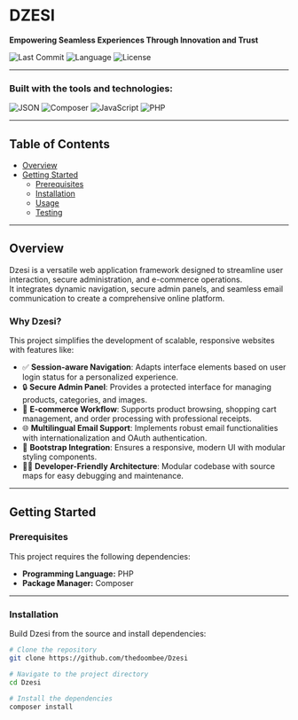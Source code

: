 # DZESI

**Empowering Seamless Experiences Through Innovation and Trust**

![Last Commit](https://img.shields.io/github/last-commit/thedoombee/Dzesi)
![Language](https://img.shields.io/badge/php-100%25-blue)
![License](https://img.shields.io/github/license/thedoombee/Dzesi)

---

### Built with the tools and technologies:

![JSON](https://img.shields.io/badge/JSON-000?logo=json&logoColor=fff)
![Composer](https://img.shields.io/badge/Composer-885630?logo=composer&logoColor=fff)
![JavaScript](https://img.shields.io/badge/JavaScript-F7DF1E?logo=javascript&logoColor=000)
![PHP](https://img.shields.io/badge/PHP-777BB4?logo=php&logoColor=fff)

---

## Table of Contents
- [Overview](#overview)
- [Getting Started](#getting-started)
  - [Prerequisites](#prerequisites)
  - [Installation](#installation)
  - [Usage](#usage)
  - [Testing](#testing)

---

## Overview

Dzesi is a versatile web application framework designed to streamline user interaction, secure administration, and e-commerce operations.  
It integrates dynamic navigation, secure admin panels, and seamless email communication to create a comprehensive online platform.

### Why Dzesi?
This project simplifies the development of scalable, responsive websites with features like:

- ✅ **Session-aware Navigation**: Adapts interface elements based on user login status for a personalized experience.
- 🔒 **Secure Admin Panel**: Provides a protected interface for managing products, categories, and images.
- 🛒 **E-commerce Workflow**: Supports product browsing, shopping cart management, and order processing with professional receipts.
- 🌐 **Multilingual Email Support**: Implements robust email functionalities with internationalization and OAuth authentication.
- 🎨 **Bootstrap Integration**: Ensures a responsive, modern UI with modular styling components.
- 👨‍💻 **Developer-Friendly Architecture**: Modular codebase with source maps for easy debugging and maintenance.

---

## Getting Started

### Prerequisites

This project requires the following dependencies:

- **Programming Language:** PHP  
- **Package Manager:** Composer 

---

### Installation

Build Dzesi from the source and install dependencies:

```bash
# Clone the repository
git clone https://github.com/thedoombee/Dzesi

# Navigate to the project directory
cd Dzesi

# Install the dependencies
composer install
